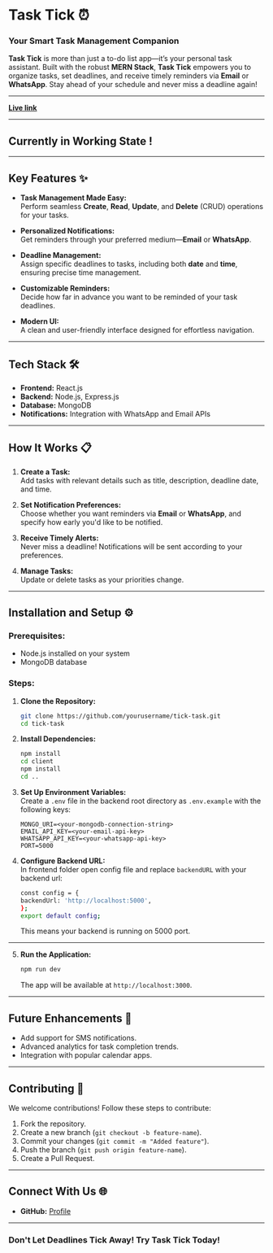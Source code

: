 # **Task Tick** ⏰  

### **Your Smart Task Management Companion**  
**Task Tick** is more than just a to-do list app—it’s your personal task assistant. Built with the robust **MERN Stack**, **Task Tick** empowers you to organize tasks, set deadlines, and receive timely reminders via **Email** or **WhatsApp**. Stay ahead of your schedule and never miss a deadline again!  

---

**[Live link](https://task-tick-app.vercel.app/)** 

---

## **Currently in Working State !** 

---

## **Key Features** ✨  
- **Task Management Made Easy:**  
  Perform seamless **Create**, **Read**, **Update**, and **Delete** (CRUD) operations for your tasks.  

- **Personalized Notifications:**  
  Get reminders through your preferred medium—**Email** or **WhatsApp**.  

- **Deadline Management:**  
  Assign specific deadlines to tasks, including both **date** and **time**, ensuring precise time management.  

- **Customizable Reminders:**  
  Decide how far in advance you want to be reminded of your task deadlines.  

- **Modern UI:**  
  A clean and user-friendly interface designed for effortless navigation.  

---

## **Tech Stack** 🛠️  
- **Frontend:** React.js  
- **Backend:** Node.js, Express.js  
- **Database:** MongoDB  
- **Notifications:** Integration with WhatsApp and Email APIs  

---

## **How It Works** 📋  
1. **Create a Task:**  
   Add tasks with relevant details such as title, description, deadline date, and time.  

2. **Set Notification Preferences:**  
   Choose whether you want reminders via **Email** or **WhatsApp**, and specify how early you'd like to be notified.  

3. **Receive Timely Alerts:**  
   Never miss a deadline! Notifications will be sent according to your preferences.  

4. **Manage Tasks:**  
   Update or delete tasks as your priorities change.  

---

## **Installation and Setup** ⚙️  

### Prerequisites:  
- Node.js installed on your system  
- MongoDB database  

### Steps:  
1. **Clone the Repository:**  
   ```bash  
   git clone https://github.com/yourusername/tick-task.git  
   cd tick-task  
   ```  

2. **Install Dependencies:**  
   ```bash  
   npm install  
   cd client  
   npm install  
   cd ..  
   ```  

3. **Set Up Environment Variables:**  
   Create a `.env` file in the backend root directory as `.env.example` with the following keys:  
   ```env  
   MONGO_URI=<your-mongodb-connection-string>  
   EMAIL_API_KEY=<your-email-api-key>  
   WHATSAPP_API_KEY=<your-whatsapp-api-key>  
   PORT=5000  
   ```  

4. **Configure Backend URL:**  
   In frontend folder open config file and replace `backendURL` with your backend url:
   ```bash  
   const config = {
   backendUrl: 'http://localhost:5000',
   }; 
   export default config;
   ```  
   This means your backend is running on 5000 port.  

---
5. **Run the Application:**  
   ```bash  
   npm run dev  
   ```  
   The app will be available at `http://localhost:3000`.  

---


## **Future Enhancements** 🚀  
- Add support for SMS notifications.  
- Advanced analytics for task completion trends.  
- Integration with popular calendar apps.  

---

## **Contributing** 🤝  
We welcome contributions! Follow these steps to contribute:  
1. Fork the repository.  
2. Create a new branch (`git checkout -b feature-name`).  
3. Commit your changes (`git commit -m "Added feature"`).  
4. Push the branch (`git push origin feature-name`).  
5. Create a Pull Request.  

---

## **Connect With Us** 🌐  
- **GitHub:** [Profile](https://github.com/exclusiveabhi)  

--- 

### **Don't Let Deadlines Tick Away! Try Task Tick Today!**  